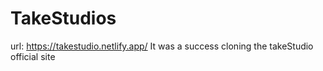 # TakeStudios
url: https://takestudio.netlify.app/
It was a success cloning the takeStudio official site
